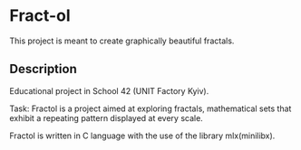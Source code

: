 # Fract-ol
This project is meant to create graphically beautiful fractals.

## Description
Educational project in School 42 (UNIT Factory Kyiv).

Task: Fractol is a project aimed at exploring fractals, mathematical sets that exhibit a repeating pattern displayed at every scale.

Fractol is written in C language with the use of the library mlx(minilibx).

